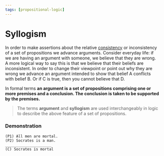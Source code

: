 ```yaml
---
tags: [propositional-logic]
---
```


# Syllogism

In order to make assertions about the relative
[consistency](Logical_consistency.md) or inconsistency
of a set of propositions we advance arguments. Consider everyday life: if we are
having an argument with someone, we believe that they are wrong. A more logical
way to say this is that we believe that their beliefs are inconsistent. In order
to change their viewpoint or point out why they are wrong we advance an argument
intended to show that belief A conflicts with belief B. Or if C is true, then
you cannot believe that D.

In formal terms **an argument is a set of propositions comprising one or more
premises and a conclusion. The conclusion is taken to be supported by the
premises.**

> The terms **argument** and **syllogism** are used interchangeably in logic to
> describe the above feature of a set of propositions.

### Demonstration

```
(P1) All men are mortal.
(P2) Socrates is a man.
_____________________
(C) Socrates is mortal
```
